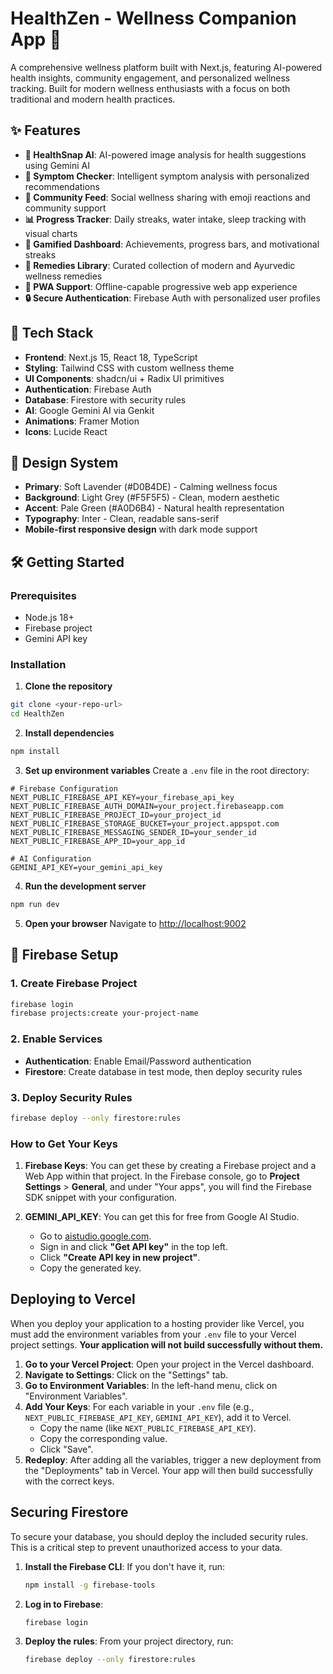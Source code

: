 
# HealthZen - Wellness Companion App 🌿

A comprehensive wellness platform built with Next.js, featuring AI-powered health insights, community engagement, and personalized wellness tracking. Built for modern wellness enthusiasts with a focus on both traditional and modern health practices.

## ✨ Features

- **🤖 HealthSnap AI**: AI-powered image analysis for health suggestions using Gemini AI
- **💬 Symptom Checker**: Intelligent symptom analysis with personalized recommendations  
- **👥 Community Feed**: Social wellness sharing with emoji reactions and community support
- **📊 Progress Tracker**: Daily streaks, water intake, sleep tracking with visual charts
- **🎯 Gamified Dashboard**: Achievements, progress bars, and motivational streaks
- **🌱 Remedies Library**: Curated collection of modern and Ayurvedic wellness remedies
- **📱 PWA Support**: Offline-capable progressive web app experience
- **🔒 Secure Authentication**: Firebase Auth with personalized user profiles

## 🚀 Tech Stack

- **Frontend**: Next.js 15, React 18, TypeScript
- **Styling**: Tailwind CSS with custom wellness theme
- **UI Components**: shadcn/ui + Radix UI primitives  
- **Authentication**: Firebase Auth
- **Database**: Firestore with security rules
- **AI**: Google Gemini AI via Genkit
- **Animations**: Framer Motion
- **Icons**: Lucide React

## 🎨 Design System

- **Primary**: Soft Lavender (#D0B4DE) - Calming wellness focus
- **Background**: Light Grey (#F5F5F5) - Clean, modern aesthetic  
- **Accent**: Pale Green (#A0D6B4) - Natural health representation
- **Typography**: Inter - Clean, readable sans-serif
- **Mobile-first responsive design** with dark mode support

## 🛠️ Getting Started

### Prerequisites
- Node.js 18+ 
- Firebase project
- Gemini API key

### Installation

1. **Clone the repository**
```bash
git clone <your-repo-url>
cd HealthZen
```

2. **Install dependencies**
```bash
npm install
```

3. **Set up environment variables**
Create a `.env` file in the root directory:

```env
# Firebase Configuration
NEXT_PUBLIC_FIREBASE_API_KEY=your_firebase_api_key
NEXT_PUBLIC_FIREBASE_AUTH_DOMAIN=your_project.firebaseapp.com
NEXT_PUBLIC_FIREBASE_PROJECT_ID=your_project_id
NEXT_PUBLIC_FIREBASE_STORAGE_BUCKET=your_project.appspot.com  
NEXT_PUBLIC_FIREBASE_MESSAGING_SENDER_ID=your_sender_id
NEXT_PUBLIC_FIREBASE_APP_ID=your_app_id

# AI Configuration
GEMINI_API_KEY=your_gemini_api_key
```

4. **Run the development server**
```bash
npm run dev
```

5. **Open your browser**
Navigate to [http://localhost:9002](http://localhost:9002)

## 🔧 Firebase Setup

### 1. Create Firebase Project
```bash
firebase login
firebase projects:create your-project-name
```

### 2. Enable Services
- **Authentication**: Enable Email/Password authentication
- **Firestore**: Create database in test mode, then deploy security rules

### 3. Deploy Security Rules
```bash
firebase deploy --only firestore:rules
```

### How to Get Your Keys

1.  **Firebase Keys**: You can get these by creating a Firebase project and a Web App within that project. In the Firebase console, go to **Project Settings** > **General**, and under "Your apps", you will find the Firebase SDK snippet with your configuration.

2.  **GEMINI_API_KEY**: You can get this for free from Google AI Studio.
    *   Go to [aistudio.google.com](https://aistudio.google.com/).
    *   Sign in and click **"Get API key"** in the top left.
    *   Click **"Create API key in new project"**.
    *   Copy the generated key.

## Deploying to Vercel

When you deploy your application to a hosting provider like Vercel, you must add the environment variables from your `.env` file to your Vercel project settings. **Your application will not build successfully without them.**

1.  **Go to your Vercel Project**: Open your project in the Vercel dashboard.
2.  **Navigate to Settings**: Click on the "Settings" tab.
3.  **Go to Environment Variables**: In the left-hand menu, click on "Environment Variables".
4.  **Add Your Keys**: For each variable in your `.env` file (e.g., `NEXT_PUBLIC_FIREBASE_API_KEY`, `GEMINI_API_KEY`), add it to Vercel.
    -   Copy the name (like `NEXT_PUBLIC_FIREBASE_API_KEY`).
    -   Copy the corresponding value.
    -   Click "Save".
5.  **Redeploy**: After adding all the variables, trigger a new deployment from the "Deployments" tab in Vercel. Your app will then build successfully with the correct keys.

## Securing Firestore

To secure your database, you should deploy the included security rules. This is a critical step to prevent unauthorized access to your data.

1.  **Install the Firebase CLI**: If you don't have it, run:
    ```bash
    npm install -g firebase-tools
    ```
2.  **Log in to Firebase**:
    ```bash
    firebase login
    ```
3.  **Deploy the rules**: From your project directory, run:
    ```bash
    firebase deploy --only firestore:rules
    ```
